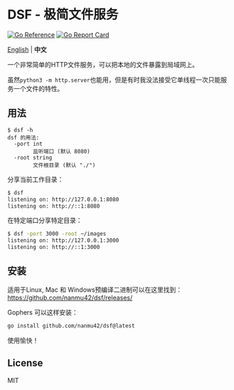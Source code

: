 # DSF - 极简文件服务

[![Go Reference](https://pkg.go.dev/badge/github.com/nanmu42/dsf.svg)](https://pkg.go.dev/github.com/nanmu42/dsf)
[![Go Report Card](https://goreportcard.com/badge/github.com/nanmu42/dsf)](https://goreportcard.com/report/github.com/nanmu42/dsf)

[English](https://github.com/nanmu42/dsf) | **中文**

一个非常简单的HTTP文件服务，可以把本地的文件暴露到局域网上。

虽然`python3 -m http.server`也能用，但是有时我没法接受它单线程一次只能服务一个文件的特性。

## 用法

```
$ dsf -h
dsf 的用法:
  -port int
    	监听端口 (默认 8080)
  -root string
    	文件根目录 (默认 "./")
```

分享当前工作目录：

```bash
$ dsf
listening on: http://127.0.0.1:8080
listening on: http://::1:8080
```

在特定端口分享特定目录：

```bash
$ dsf -port 3000 -root ~/images
listening on: http://127.0.0.1:3000
listening on: http://::1:3000
```

## 安装

适用于Linux, Mac 和 Windows预编译二进制可以在这里找到：https://github.com/nanmu42/dsf/releases/

Gophers 可以这样安装：

```bash
go install github.com/nanmu42/dsf@latest
```

使用愉快！

## License

MIT